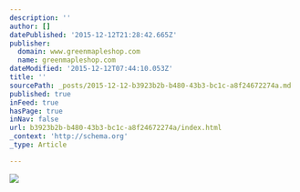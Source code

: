 ```yaml
---
description: ''
author: []
datePublished: '2015-12-12T21:28:42.665Z'
publisher:
  domain: www.greenmapleshop.com
  name: greenmapleshop.com
dateModified: '2015-12-12T07:44:10.053Z'
title: ''
sourcePath: _posts/2015-12-12-b3923b2b-b480-43b3-bc1c-a8f24672274a.md
published: true
inFeed: true
hasPage: true
inNav: false
url: b3923b2b-b480-43b3-bc1c-a8f24672274a/index.html
_context: 'http://schema.org'
_type: Article

---
```

![](https://image.jimcdn.com/app/cms/image/transf/dimension=335x10000:format=jpg/path/sc6df1ca3cb885a09/image/i67efbcfafe9bc253/version/1432478791/image.jpg)